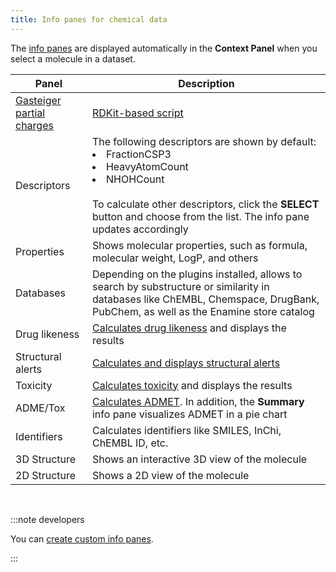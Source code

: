 ```yaml
---
title: Info panes for chemical data
---
```


The [info panes](../../../../navigation/panels/info-panels.md) are displayed
automatically in the **Context Panel** when you select a molecule in a dataset.

|Panel|Description|
|-----|-----------|
|[Gasteiger partial charges](link) | [RDKit-based script](https://dev.datagrok.ai/script/7acf813d-4f65-51f2-bc3f-503cde26c460) |  
|Descriptors |The following descriptors are shown by default:<br/><li>FractionCSP3</li><li>HeavyAtomCount</li><li>NHOHCount</li><br/> To calculate other descriptors, click the **SELECT** button and choose from the list. The info pane updates accordingly|
|Properties | Shows molecular properties, such as formula, molecular weight, LogP, and others|
| Databases | Depending on the plugins installed, allows to search by substructure or similarity in databases like ChEMBL, Chemspace, DrugBank, PubChem, as well as the Enamine store catalog |
|Drug likeness | [Calculates drug likeness](drug-likeness.md) and displays the results  |
|Structural alerts | [Calculates and displays structural alerts](structural-alerts.md)  |
|Toxicity | [Calculates toxicity](toxicity-risks.md) and displays the results  |
|ADME/Tox | [Calculates ADMET](https://github.com/datagrok-ai/public/tree/master/packages/ADMETox). In addition, the **Summary** info pane visualizes ADMET in a pie chart |
|Identifiers | Calculates identifiers like SMILES, InChi, ChEMBL ID, etc.|
|3D Structure| Shows an interactive 3D view of the molecule|
|2D Structure| Shows a 2D view of the molecule|

<br/>

:::note developers

You can [create custom info panes](../../../../../develop/how-to/add-info-panel.md).

:::
